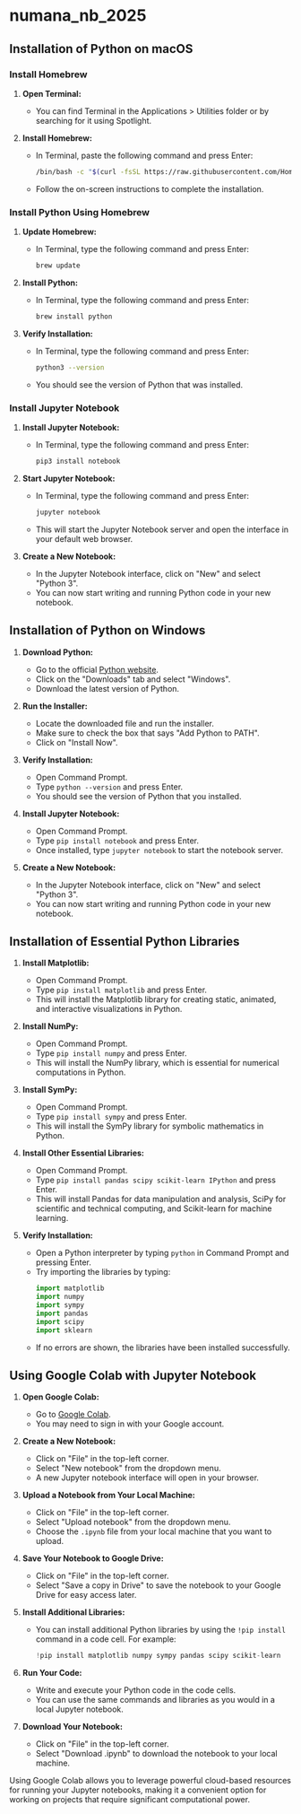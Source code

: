 # numana_nb_2025

## Installation of Python on macOS

### Install Homebrew

1. **Open Terminal:**
    - You can find Terminal in the Applications > Utilities folder or by searching for it using Spotlight.

2. **Install Homebrew:**
    - In Terminal, paste the following command and press Enter:
      ```bash
      /bin/bash -c "$(curl -fsSL https://raw.githubusercontent.com/Homebrew/install/HEAD/install.sh)"
      ```
    - Follow the on-screen instructions to complete the installation.

### Install Python Using Homebrew

1. **Update Homebrew:**
    - In Terminal, type the following command and press Enter:
      ```bash
      brew update
      ```

2. **Install Python:**
    - In Terminal, type the following command and press Enter:
      ```bash
      brew install python
      ```

3. **Verify Installation:**
    - In Terminal, type the following command and press Enter:
      ```bash
      python3 --version
      ```
    - You should see the version of Python that was installed.

### Install Jupyter Notebook

1. **Install Jupyter Notebook:**
    - In Terminal, type the following command and press Enter:
      ```bash
      pip3 install notebook
      ```

2. **Start Jupyter Notebook:**
    - In Terminal, type the following command and press Enter:
      ```bash
      jupyter notebook
      ```
    - This will start the Jupyter Notebook server and open the interface in your default web browser.

3. **Create a New Notebook:**
    - In the Jupyter Notebook interface, click on "New" and select "Python 3".
    - You can now start writing and running Python code in your new notebook.


## Installation of Python on Windows

1. **Download Python:**

   - Go to the official [Python website](https://www.python.org/).
   - Click on the "Downloads" tab and select "Windows".
   - Download the latest version of Python.

2. **Run the Installer:**

   - Locate the downloaded file and run the installer.
   - Make sure to check the box that says "Add Python to PATH".
   - Click on "Install Now".

3. **Verify Installation:**

   - Open Command Prompt.
   - Type `python --version` and press Enter.
   - You should see the version of Python that you installed.

4. **Install Jupyter Notebook:**

   - Open Command Prompt.
   - Type `pip install notebook` and press Enter.
   - Once installed, type `jupyter notebook` to start the notebook server.

5. **Create a New Notebook:**
   - In the Jupyter Notebook interface, click on "New" and select "Python 3".
   - You can now start writing and running Python code in your new notebook.

## Installation of Essential Python Libraries

1. **Install Matplotlib:**

   - Open Command Prompt.
   - Type `pip install matplotlib` and press Enter.
   - This will install the Matplotlib library for creating static, animated, and interactive visualizations in Python.

2. **Install NumPy:**

   - Open Command Prompt.
   - Type `pip install numpy` and press Enter.
   - This will install the NumPy library, which is essential for numerical computations in Python.

3. **Install SymPy:**

   - Open Command Prompt.
   - Type `pip install sympy` and press Enter.
   - This will install the SymPy library for symbolic mathematics in Python.

4. **Install Other Essential Libraries:**

   - Open Command Prompt.
   - Type `pip install pandas scipy scikit-learn IPython` and press Enter.
   - This will install Pandas for data manipulation and analysis, SciPy for scientific and technical computing, and Scikit-learn for machine learning.

5. **Verify Installation:**
   - Open a Python interpreter by typing `python` in Command Prompt and pressing Enter.
   - Try importing the libraries by typing:
     ```python
     import matplotlib
     import numpy
     import sympy
     import pandas
     import scipy
     import sklearn
     ```
   - If no errors are shown, the libraries have been installed successfully.

## Using Google Colab with Jupyter Notebook

1. **Open Google Colab:**

   - Go to [Google Colab](https://colab.research.google.com/).
   - You may need to sign in with your Google account.

2. **Create a New Notebook:**

   - Click on "File" in the top-left corner.
   - Select "New notebook" from the dropdown menu.
   - A new Jupyter notebook interface will open in your browser.

3. **Upload a Notebook from Your Local Machine:**

   - Click on "File" in the top-left corner.
   - Select "Upload notebook" from the dropdown menu.
   - Choose the `.ipynb` file from your local machine that you want to upload.

4. **Save Your Notebook to Google Drive:**

   - Click on "File" in the top-left corner.
   - Select "Save a copy in Drive" to save the notebook to your Google Drive for easy access later.

5. **Install Additional Libraries:**

   - You can install additional Python libraries by using the `!pip install` command in a code cell. For example:
     ```python
     !pip install matplotlib numpy sympy pandas scipy scikit-learn
     ```

6. **Run Your Code:**

   - Write and execute your Python code in the code cells.
   - You can use the same commands and libraries as you would in a local Jupyter notebook.

7. **Download Your Notebook:**
   - Click on "File" in the top-left corner.
   - Select "Download .ipynb" to download the notebook to your local machine.

Using Google Colab allows you to leverage powerful cloud-based resources for running your Jupyter notebooks, making it a convenient option for working on projects that require significant computational power.
